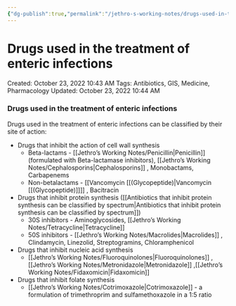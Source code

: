 ```yaml
---
{"dg-publish":true,"permalink":"/jethro-s-working-notes/drugs-used-in-the-treatment-of-enteric-infections/","dgPassFrontmatter":true}
---
```



# Drugs used in the treatment of enteric infections

Created: October 23, 2022 10:43 AM
Tags: Antibiotics, GIS, Medicine, Pharmacology
Updated: October 23, 2022 10:44 AM

### Drugs used in the treatment of enteric infections

Drugs used in the treatment of enteric infections can be classified by their site of action:

- Drugs that inhibit the action of cell wall synthesis
    - Beta-lactams - [[Jethro’s Working Notes/Penicillin\|Penicillin]]  (formulated with Beta-lactamase inhibitors), [[Jethro’s Working Notes/Cephalosporins\|Cephalosporins]] , Monobactams, Carbapenems
    - Non-betalactams - [[Vancomycin [[(Glycopeptide)\|Vancomycin [[(Glycopeptide)]]]] , Bacitracin
- Drugs that inhibit protein synthesis ([[Antibiotics that inhibit protein synthesis can be classified by spectrum\|Antibiotics that inhibit protein synthesis can be classified by spectrum]])
    - 30S inhibitors - Aminoglycosides, [[Jethro’s Working Notes/Tetracycline\|Tetracycline]]
    - 50S inhibitors - [[Jethro’s Working Notes/Macrolides\|Macrolides]] , Clindamycin, Linezolid, Streptogramins, Chloramphenicol
- Drugs that inhibit nucleic acid synthesis
    - [[Jethro’s Working Notes/Fluoroquinolones\|Fluoroquinolones]] , [[Jethro’s Working Notes/Metronidazole\|Metronidazole]] ,[[Jethro’s Working Notes/Fidaxomicin\|Fidaxomicin]]
- Drugs that inhibit folate synthesis
    - [[Jethro’s Working Notes/Cotrimoxazole\|Cotrimoxazole]]  - a formulation of trimethroprim and sulfamethoxazole in a 1:5 ratio